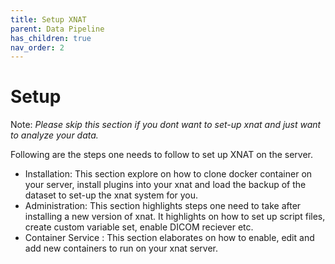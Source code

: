 ```yaml
---
title: Setup XNAT
parent: Data Pipeline
has_children: true
nav_order: 2
---
```


# Setup

Note: *Please skip this section if you dont want to set-up xnat and just want to analyze your data.*

Following are the steps one needs to follow to set up XNAT on the server. 
- Installation: This section explore on how to clone docker container on your server, install plugins into your xnat and load the backup of the dataset to set-up the xnat system for you.
- Administration: This section highlights steps one need to take after installing a new version of xnat. It highlights on how to set up script files, create custom variable set, enable DICOM reciever etc.
- Container Service : This section elaborates on how to enable, edit and add new containers to run on your xnat server. 
